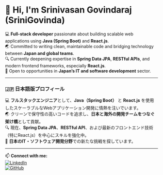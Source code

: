 # 👋 Hi, I'm Srinivasan Govindaraj (SriniGovinda)

💻 **Full-stack developer** passionate about building scalable web applications using **Java (Spring Boot)** and **React.js**.  
🌏 Committed to writing clean, maintainable code and bridging technology between **Japan and global teams**.  
🔍 Currently deepening expertise in **Spring Data JPA**, **RESTful APIs**, and modern frontend frameworks, especially **React.js**.  
🤝 Open to opportunities in **Japan’s IT and software development** sector.  

---

### 🇯🇵 日本語版プロフィール

💻 **フルスタックエンジニア**として、**Java（Spring Boot）** と **React.js** を使用したスケーラブルなWebアプリケーション開発に情熱を注いでいます。  
🌏 クリーンで保守性の高いコードを追求し、**日本と海外の開発チームをつなぐ架け橋**として貢献。  
🔍 現在、**Spring Data JPA**、**RESTful API**、および最新のフロントエンド技術（特にReact.js）を中心にスキルを強化中。  
🤝 **日本のIT・ソフトウェア開発分野**での新たな挑戦を探しています。  

---

📫 **Connect with me:**  
[![LinkedIn](https://img.shields.io/badge/LinkedIn-blue?logo=linkedin&logoColor=white)](https://www.linkedin.com/in/srinivasan-govindaraj-2a268a52/)  
[![GitHub](https://img.shields.io/badge/GitHub-black?logo=github&logoColor=white)](https://github.com/SriniGovinda)
